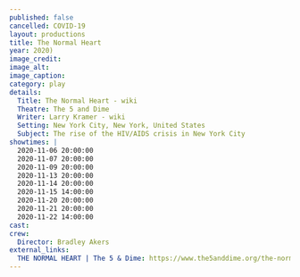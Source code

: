 ```yaml
---
published: false
cancelled: COVID-19
layout: productions
title: The Normal Heart
year: 2020)
image_credit: 
image_alt:
image_caption:
category: play
details:
  Title: The Normal Heart - wiki
  Theatre: The 5 and Dime
  Writer: Larry Kramer - wiki
  Setting: New York City, New York, United States
  Subject: The rise of the HIV/AIDS crisis in New York City
showtimes: |
  2020-11-06 20:00:00
  2020-11-07 20:00:00
  2020-11-09 20:00:00
  2020-11-13 20:00:00
  2020-11-14 20:00:00
  2020-11-15 14:00:00
  2020-11-20 20:00:00
  2020-11-21 20:00:00
  2020-11-22 14:00:00
cast:
crew:
  Director: Bradley Akers
external_links:
  THE NORMAL HEART | The 5 & Dime: https://www.the5anddime.org/the-normal-heart
---
```

